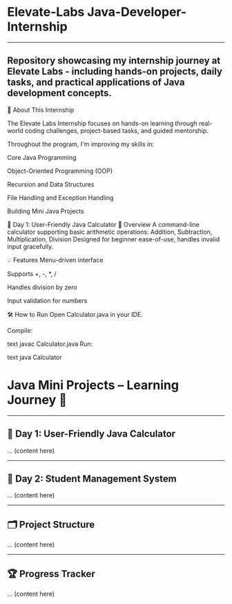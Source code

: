 # Elevate-Labs Java-Developer-Internship
---
Repository showcasing my internship journey at Elevate Labs - including hands-on projects, daily tasks, and practical applications of Java development concepts.
--
📘 About This Internship

The Elevate Labs Internship focuses on hands-on learning through real-world coding challenges, project-based tasks, and guided mentorship.

Throughout the program, I'm improving my skills in:

Core Java Programming

Object-Oriented Programming (OOP)

Recursion and Data Structures

File Handling and Exception Handling

Building Mini Java Projects

📅 Day 1: User-Friendly Java Calculator
🚀 Overview
A command-line calculator supporting basic arithmetic operations:
Addition, Subtraction, Multiplication, Division
Designed for beginner ease-of-use, handles invalid input gracefully.

💡 Features
Menu-driven interface

Supports +, -, *, /

Handles division by zero

Input validation for numbers

🛠 How to Run
Open Calculator.java in your IDE.

Compile:

text
javac Calculator.java
Run:

text
java Calculator

# Java Mini Projects – Learning Journey 🚀

---

## 📅 Day 1: User-Friendly Java Calculator

... (content here)

---

## 📅 Day 2: Student Management System

... (content here)

---

## 🗂 Project Structure

... (content here)

---

## 🏆 Progress Tracker

... (content here)
